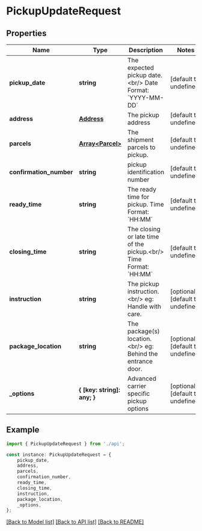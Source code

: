 # PickupUpdateRequest


## Properties

Name | Type | Description | Notes
------------ | ------------- | ------------- | -------------
**pickup_date** | **string** | The expected pickup date.&lt;br/&gt;         Date Format: &#x60;YYYY-MM-DD&#x60;          | [default to undefined]
**address** | [**Address**](Address.md) | The pickup address | [default to undefined]
**parcels** | [**Array&lt;Parcel&gt;**](Parcel.md) | The shipment parcels to pickup. | [default to undefined]
**confirmation_number** | **string** | pickup identification number | [default to undefined]
**ready_time** | **string** | The ready time for pickup.         Time Format: &#x60;HH:MM&#x60;          | [default to undefined]
**closing_time** | **string** | The closing or late time of the pickup.&lt;br/&gt;         Time Format: &#x60;HH:MM&#x60;          | [default to undefined]
**instruction** | **string** | The pickup instruction.&lt;br/&gt;         eg: Handle with care.          | [optional] [default to undefined]
**package_location** | **string** | The package(s) location.&lt;br/&gt;         eg: Behind the entrance door.          | [optional] [default to undefined]
**_options** | **{ [key: string]: any; }** | Advanced carrier specific pickup options | [optional] [default to undefined]

## Example

```typescript
import { PickupUpdateRequest } from './api';

const instance: PickupUpdateRequest = {
    pickup_date,
    address,
    parcels,
    confirmation_number,
    ready_time,
    closing_time,
    instruction,
    package_location,
    _options,
};
```

[[Back to Model list]](../README.md#documentation-for-models) [[Back to API list]](../README.md#documentation-for-api-endpoints) [[Back to README]](../README.md)
